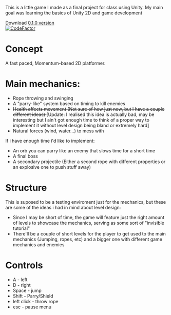 This is a little game I made as a final project for class using Unity.
My main goal was learning the basics of Unity 2D and game development 

Download [0.1.0 version](https://github.com/notAvu/Stranded-Project/releases/tag/0.1.0)  
[![CodeFactor](https://www.codefactor.io/repository/github/notavu/stranded-project/badge)](https://www.codefactor.io/repository/github/notavu/stranded-project)

# Concept

A fast paced, Momentum-based 2D platformer.

# Main mechanics:	
- Rope throwing and swinging 
- A "parry-like" system based on timing to kill enemies
- <s> Health affects movement (Not sure of how just now, but I have a couple different ideas)	</s> [Update: I realised this idea is actually bad, may be interesting but I ain't got enough time to think of a proper way to implement it without level design being bland or extremely hard]
- Natural forces (wind, water...) to mess with 		

If i have enough time i'd like to implement:
- An orb you can parry like an enemy that slows time for a short time
- A final boss 
- A secondary projectile (Either a second rope with different properties or an explosive one to push stuff away)

# Structure
This is suposed to be a testing enviroment just for the mechanics, but these are some of the ideas i had in mind about level design:	

- Since I may be short of time, the game will feature just the right amount of levels to showcase the mechanics, serving as some sort of "invisible tutorial"	
- There'll be a couple of short levels for the player to get used to the main mechanics (Jumping, ropes, etc) and a bigger one with different game mechanics and enemies	
# Controls 
- A - left
- D - right 
- Space - jump
- Shift - Parry/Shield
- left click - throw rope
- esc - pause menu

